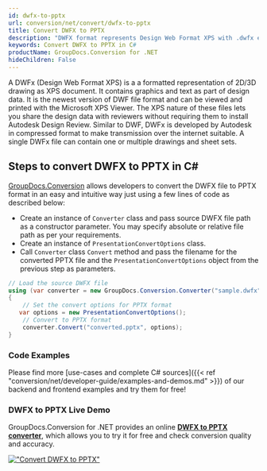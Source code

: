 ```yaml
---
id: dwfx-to-pptx
url: conversion/net/convert/dwfx-to-pptx
title: Convert DWFX to PPTX
description: "DWFX format represents Design Web Format XPS with .dwfx extension. Learn how to convert DWFX to PPTX file programmatically in C# language using GroupDocs.Conversion for .NET library."
keywords: Convert DWFX to PPTX in C#
productName: GroupDocs.Conversion for .NET
hideChildren: False
---
```


A DWFx (Design Web Format XPS) is a a formatted representation of 2D/3D drawing as XPS document. It contains graphics and text as part of design data. It is the newest version of DWF file format and can be viewed and printed with the Microsoft XPS Viewer. The XPS nature of these files lets you share the design data with reviewers without requiring them to install Autodesk Design Review. Similar to DWF, DWFx is developed by Autodesk in compressed format to make transmission over the internet suitable. A single DWFx file can contain one or multiple drawings and sheet sets.

## Steps to convert DWFX to PPTX in C#

[GroupDocs.Conversion](https://products.groupdocs.com/conversion/net) allows developers to convert the DWFX file to PPTX format in an easy and intuitive way just using a few lines of code as described below:

* Create an instance of `Converter` class and pass source DWFX file path as a constructor parameter. You may specify absolute or relative file path as per your requirements. 
* Create an instance of `PresentationConvertOptions` class.
* Call `Converter` class `Convert` method and pass the filename for the converted PPTX file and the `PresentationConvertOptions` object from the previous step as parameters.

```csharp
// Load the source DWFX file
using (var converter = new GroupDocs.Conversion.Converter("sample.dwfx"))
{
    // Set the convert options for PPTX format
   var options = new PresentationConvertOptions();
    // Convert to PPTX format
    converter.Convert("converted.pptx", options);
}
```

### Code Examples

Please find more [use-cases and complete C# sources]({{< ref "conversion/net/developer-guide/examples-and-demos.md" >}}) of our backend and frontend examples and try them for free!

### DWFX to PPTX Live Demo

GroupDocs.Conversion for .NET provides an online [**DWFX to PPTX converter**](https://products.groupdocs.app/conversion/dwfx-to-pptx), which allows you to try it for free and check conversion quality and accuracy.

[!["Convert DWFX to PPTX"](conversion/net/images/convert-to-pptx/convert-dwfx-to-pptx.png)](https://products.groupdocs.app/conversion/dwfx-to-pptx)